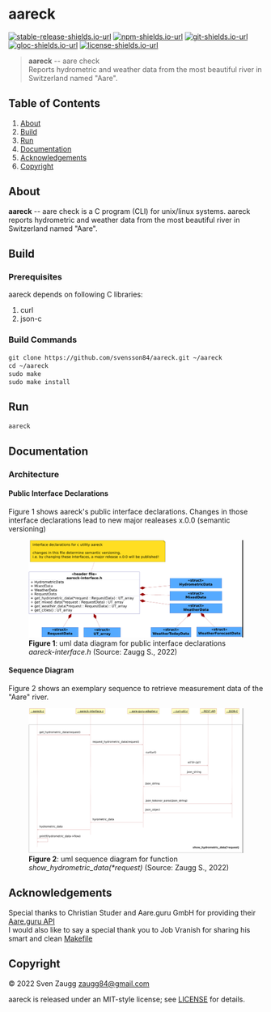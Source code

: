 # aareck

[![stable-release-shields.io-url][stable-release-shields.io-url]][stable-release-github-url] 
[![npm-shields.io-url][npm-shields.io-url]][npm-url] 
[![git-shields.io-url][git-shields.io-url]][git-url] 
[![gloc-shields.io-url][gloc-shields.io-url]][gloc-github-url] 
[![license-shields.io-url][license-shields.io-url]][license-github-url] 

[stable-release-shields.io-url]: https://img.shields.io/github/v/tag/svensson84/aareck.svg?logo=github&color=brightgreen&label=release
[stable-release-github-url]: https://github.com/svensson84/aareck/releases/tag/0.3.0
[npm-shields.io-url]: https://img.shields.io/npm/v/aareck.svg?color=blue
[npm-url]: https://npmjs.com/package/aareck
[git-shields.io-url]: https://img.shields.io/badge/git--repo-aareck.git-blue
[git-url]: https://npmjs.com/package/aareck.git
[gloc-shields.io-url]: https://img.shields.io/badge/gloc-2.0k-blue
[gloc-github-url]: https://github.com/kas-elvirov/gloc
[license-shields.io-url]: https://img.shields.io/badge/license-MIT-yellow
[license-github-url]: https://github.com/svensson84/aareck/blob/master/LICENSE

> **aareck** -- aare check  
> Reports hydrometric and weather data from the most beautiful river in Switzerland named "Aare".

## Table of Contents
1. [About](#about)
2. [Build](#build)
3. [Run](#run)
4. [Documentation](#documentation)
5. [Acknowledgements](#acknowledgements)
6. [Copyright](#copyright)

## About

**aareck** -- aare check is a C program (CLI) for unix/linux systems. 
aareck reports hydrometric and weather data from the most beautiful river in Switzerland named "Aare".

## Build

### Prerequisites

aareck depends on following C libraries: 

1) curl
2) json-c

### Build Commands
~~~
git clone https://github.com/svensson84/aareck.git ~/aareck
cd ~/aareck
sudo make
sudo make install
~~~

## Run

~~~
aareck
~~~

## Documentation

### Architecture

#### Public Interface Declarations
Figure 1 shows aareck's public interface declarations.
Changes in those interface declarations lead to new major realeases x.0.0 (semantic versioning)

<figure>
  <img id="uml-diagram-aareck-interface-h" loading="lazy" src="docs/uml-diagram-aareck-interface-h.png" alt="uml diagram">
  <br>
  <figcaption><b>Figure 1</b>: uml data diagram for public interface declarations <i>aareck-interface.h</i> (Source: Zaugg S., 2022)</figcaption>
</figure>

#### Sequence Diagram
Figure 2 shows an exemplary sequence to retrieve measurement data of the "Aare" river.

<figure>
  <img id="uml-diagram-aareck-sequence" loading="lazy" src="docs/uml-diagram-aareck-sequence.png" alt="uml diagram">
  <br>
  <figcaption><b>Figure 2</b>: uml sequence diagram for function <i>show_hydrometric_data(*request)</i> (Source: Zaugg S., 2022)</figcaption>
</figure>

## Acknowledgements
Special thanks to Christian Studer and Aare.guru GmbH for providing their [Aare.guru API](https://aareguru.existenz.ch/ "Aare.guru API")  
I would also like to say a special thank you to Job Vranish for sharing his smart and clean [Makefile](https://spin.atomicobject.com/2016/08/26/makefile-c-projects/ "Makefile")

## Copyright

© 2022 Sven Zaugg <zaugg84@gmail.com>

aareck is released under an MIT-style license; see [LICENSE](https://github.com/svensson84/aareck/blob/master/LICENSE "LICENSE") for details.
